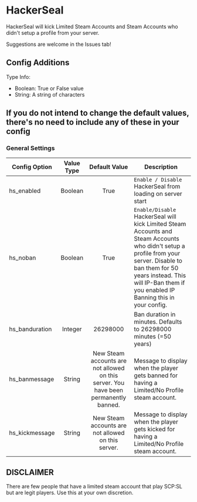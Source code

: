 # HackerSeal

HackerSeal will kick Limited Steam Accounts and Steam Accounts who didn't setup a profile from your server. 

Suggestions are welcome in the Issues tab!

## Config Additions
Type Info:
- Boolean: True or False value
- String: A string of characters

## If you do not intend to change the default values, there's no need to include any of these in your config
### General Settings
Config Option | Value Type | Default Value | Description
--- | :---: | :---: | ---
hs_enabled | Boolean | True | `Enable / Disable` HackerSeal from loading on server start
hs_noban | Boolean | True | `Enable/Disable` HackerSeal will kick Limited Steam Accounts and Steam Accounts who didn't setup a profile from your server. Disable to ban them for 50 years instead. This will IP-Ban them if you enabled IP Banning this in your config.
hs_banduration | Integer | 26298000 | Ban duration in minutes. Defaults to 26298000 minutes (=50 years)
hs_banmessage | String | New Steam accounts are not allowed on this server. You have been permanently banned. | Message to display when the player gets banned for having a Limited/No Profile steam account.
hs_kickmessage | String | New Steam accounts are not allowed on this server. | Message to display when the player gets kicked for having a Limited/No Profile steam account.

## DISCLAIMER

There are few people that have a limited steam account that play SCP:SL but are legit players. 
Use this at your own discretion.
